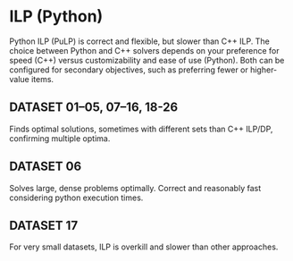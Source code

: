 # ILP (Python)

Python ILP (PuLP) is correct and flexible, but slower than C++ ILP. The choice between Python and C++ solvers depends on your preference for speed (C++) versus customizability and ease of use (Python). Both can be configured for secondary objectives, such as preferring fewer or higher-value items.

## DATASET 01–05, 07–16, 18-26

Finds optimal solutions, sometimes with different sets than C++ ILP/DP, confirming multiple optima.

## DATASET 06

Solves large, dense problems optimally. Correct and reasonably fast considering python execution times.

## DATASET 17

For very small datasets, ILP is overkill and slower than other approaches.
